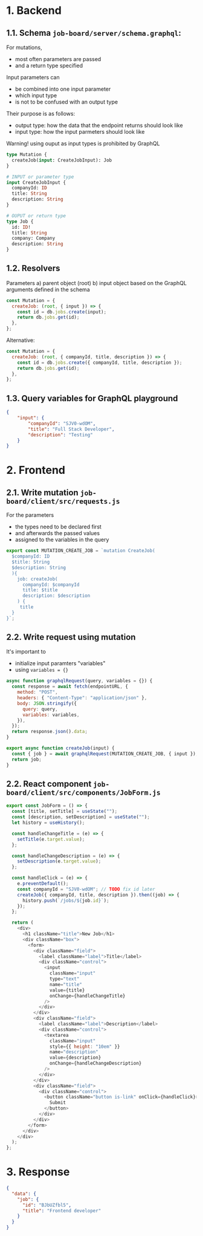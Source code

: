 # 1. Backend

## 1.1. Schema `job-board/server/schema.graphql`:

For mutations,

- most often parameters are passed
- and a return type specified

Input parameters can

- be combined into one input parameter
- which input type
- is not to be confused with an output type

Their purpose is as follows:

- output type: how the data that the endpoint returns should look like
- input type: how the input parmeters should look like

Warning! using ouput as input types is prohibited by GraphQL

```graphql
type Mutation {
  createJob(input: CreateJobInput): Job
}

# INPUT or parameter type
input CreateJobInput {
  companyId: ID
  title: String
  description: String
}

# OUPUT or return type
type Job {
  id: ID!
  title: String
  company: Company
  description: String
}
```

## 1.2. Resolvers

Parameters
a) parent object (root)
b) input object based on the GraphQL arguments defined in the schema

```javascript
const Mutation = {
  createJob: (root, { input }) => {
    const id = db.jobs.create(input);
    return db.jobs.get(id);
  },
};
```

Alternative:

```javascript
const Mutation = {
  createJob: (root, { companyId, title, description }) => {
    const id = db.jobs.create({ companyId, title, description });
    return db.jobs.get(id);
  },
};
```

## 1.3. Query variables for GraphQL playground

```JSON
{
	"input": {
		"companyId": "SJV0-wdOM",
		"title": "Full Stack Developer",
		"description": "Testing"
	}
}
```

# 2. Frontend

## 2.1. Write mutation `job-board/client/src/requests.js`

For the parameters

- the types need to be declared first
- and afterwards the passed values
- assigned to the variables in the query

```javascript
export const MUTATION_CREATE_JOB = `mutation CreateJob(
  $companyId: ID
  $title: String
  $description: String
  ){
    job: createJob(
      companyId: $companyId
      title: $title
      description: $description
    ) {
     title
  }
}`;
```

## 2.2. Write request using mutation

It's important to

- initialize input paramters "variables"
- using `variables = {}`

```javascript
async function graphqlRequest(query, variables = {}) {
  const response = await fetch(endpointURL, {
    method: "POST",
    headers: { "Content-Type": "application/json" },
    body: JSON.stringify({
      query: query,
      variables: variables,
    }),
  });
  return response.json().data;
}

export async function createJob(input) {
  const { job } = await graphqlRequest(MUTATION_CREATE_JOB, { input });
  return job;
}
```

## 2.2. React component `job-board/client/src/components/JobForm.js`

```javascript
export const JobForm = () => {
  const [title, setTitle] = useState("");
  const [description, setDescription] = useState("");
  let history = useHistory();

  const handleChangeTitle = (e) => {
    setTitle(e.target.value);
  };

  const handleChangeDescription = (e) => {
    setDescription(e.target.value);
  };

  const handleClick = (e) => {
    e.preventDefault();
    const companyId = "SJV0-wdOM"; // TODO fix id later
    createJob({ companyId, title, description }).then((job) => {
      history.push(`/jobs/${job.id}`);
    });
  };

  return (
    <div>
      <h1 className="title">New Job</h1>
      <div className="box">
        <form>
          <div className="field">
            <label className="label">Title</label>
            <div className="control">
              <input
                className="input"
                type="text"
                name="title"
                value={title}
                onChange={handleChangeTitle}
              />
            </div>
          </div>
          <div className="field">
            <label className="label">Description</label>
            <div className="control">
              <textarea
                className="input"
                style={{ height: "10em" }}
                name="description"
                value={description}
                onChange={handleChangeDescription}
              />
            </div>
          </div>
          <div className="field">
            <div className="control">
              <button className="button is-link" onClick={handleClick}>
                Submit
              </button>
            </div>
          </div>
        </form>
      </div>
    </div>
  );
};
```

# 3. Response

```json
{
  "data": {
    "job": {
      "id": "BJbUZfbl5",
      "title": "Frontend developer"
    }
  }
}
```
